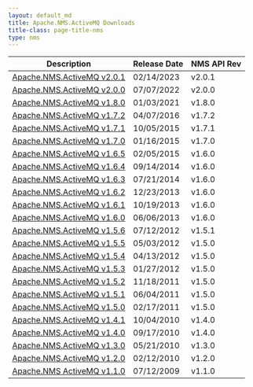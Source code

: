 ```yaml
---
layout: default_md
title: Apache.NMS.ActiveMQ Downloads 
title-class: page-title-nms
type: nms
---
```


Description|Release Date|NMS API Rev
---|---|---
[Apache.NMS.ActiveMQ v2.0.1](apachenmsactivemq-v201)|02/14/2023|v2.0.1
[Apache.NMS.ActiveMQ v2.0.0](apachenmsactivemq-v200)|07/07/2022|v2.0.0
[Apache.NMS.ActiveMQ v1.8.0](apachenmsactivemq-v180)|01/03/2021|v1.8.0
[Apache.NMS.ActiveMQ v1.7.2](apachenmsactivemq-v172)|04/07/2016|v1.7.2
[Apache.NMS.ActiveMQ v1.7.1](apachenmsactivemq-v171)|10/05/2015|v1.7.1
[Apache.NMS.ActiveMQ v1.7.0](apachenmsactivemq-v170)|01/16/2015|v1.7.0
[Apache.NMS.ActiveMQ v1.6.5](apachenmsactivemq-v165)|02/05/2015|v1.6.0
[Apache.NMS.ActiveMQ v1.6.4](apachenmsactivemq-v164)|09/14/2014|v1.6.0
[Apache.NMS.ActiveMQ v1.6.3](apachenmsactivemq-v163)|07/21/2014|v1.6.0
[Apache.NMS.ActiveMQ v1.6.2](apachenmsactivemq-v162)|12/23/2013|v1.6.0
[Apache.NMS.ActiveMQ v1.6.1](apachenmsactivemq-v161)|10/19/2013|v1.6.0
[Apache.NMS.ActiveMQ v1.6.0](apachenmsactivemq-v160)|06/06/2013|v1.6.0
[Apache.NMS.ActiveMQ v1.5.6](apachenmsactivemq-v156)|07/12/2012|v1.5.1
[Apache.NMS.ActiveMQ v1.5.5](apachenmsactivemq-v155)|05/03/2012|v1.5.0
[Apache.NMS.ActiveMQ v1.5.4](apachenmsactivemq-v154)|04/13/2012|v1.5.0
[Apache.NMS.ActiveMQ v1.5.3](apachenmsactivemq-v153)|01/27/2012|v1.5.0
[Apache.NMS.ActiveMQ v1.5.2](apachenmsactivemq-v152)|11/18/2011|v1.5.0
[Apache.NMS.ActiveMQ v1.5.1](apachenmsactivemq-v151)|06/04/2011|v1.5.0
[Apache.NMS.ActiveMQ v1.5.0](apachenmsactivemq-v150)|02/17/2011|v1.5.0
[Apache.NMS.ActiveMQ v1.4.1](apachenmsactivemq-v141)|10/04/2010|v1.4.0
[Apache.NMS.ActiveMQ v1.4.0](apachenmsactivemq-v140)|09/17/2010|v1.4.0
[Apache.NMS.ActiveMQ v1.3.0](apachenmsactivemq-v130)|05/21/2010|v1.3.0
[Apache.NMS.ActiveMQ v1.2.0](apachenmsactivemq-v120)|02/12/2010|v1.2.0
[Apache.NMS ActiveMQ v1.1.0](apachenmsactivemq-v110)|07/12/2009|v1.1.0



